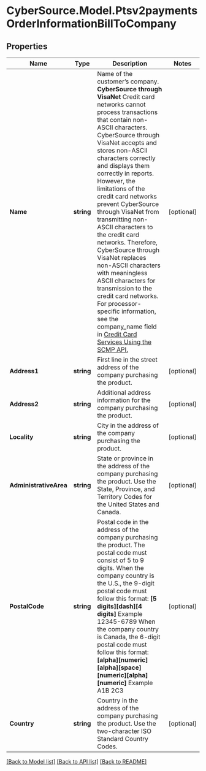 # CyberSource.Model.Ptsv2paymentsOrderInformationBillToCompany
## Properties

Name | Type | Description | Notes
------------ | ------------- | ------------- | -------------
**Name** | **string** | Name of the customer’s company.  **CyberSource through VisaNet** Credit card networks cannot process transactions that contain non-ASCII characters. CyberSource through VisaNet accepts and stores non-ASCII characters correctly and displays them correctly in reports. However, the limitations of the credit card networks prevent CyberSource through VisaNet from transmitting non-ASCII characters to the credit card networks. Therefore, CyberSource through VisaNet replaces non-ASCII characters with meaningless ASCII characters for transmission to the credit card networks.  For processor-specific information, see the company_name field in [Credit Card Services Using the SCMP API.](http://apps.cybersource.com/library/documentation/dev_guides/CC_Svcs_SCMP_API/html)  | [optional] 
**Address1** | **string** | First line in the street address of the company purchasing the product. | [optional] 
**Address2** | **string** | Additional address information for the company purchasing the product. | [optional] 
**Locality** | **string** | City in the address of the company purchasing the product. | [optional] 
**AdministrativeArea** | **string** | State or province in the address of the company purchasing the product. Use the State, Province, and Territory Codes for the United States and Canada.  | [optional] 
**PostalCode** | **string** | Postal code in the address of the company purchasing the product. The postal code must consist of 5 to 9 digits.  When the company country is the U.S., the 9-digit postal code must follow this format: **[5 digits][dash][4 digits]** Example 12345-6789  When the company country is Canada, the 6-digit postal code must follow this format: **[alpha][numeric][alpha][space][numeric][alpha][numeric]** Example A1B 2C3  | [optional] 
**Country** | **string** | Country in the address of the company purchasing the product. Use the two-character ISO Standard Country Codes.  | [optional] 

[[Back to Model list]](../README.md#documentation-for-models) [[Back to API list]](../README.md#documentation-for-api-endpoints) [[Back to README]](../README.md)

